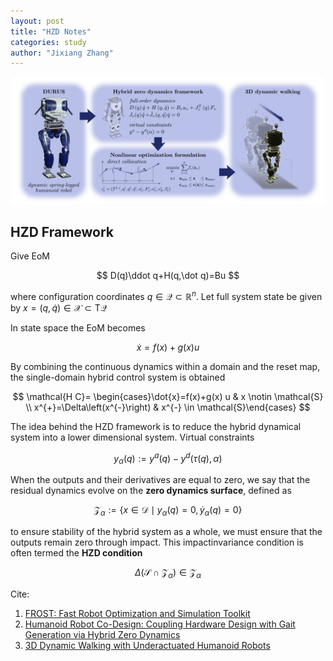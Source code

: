 ```yaml
---
layout: post
title: "HZD Notes"
categories: study
author: "Jixiang Zhang"
---
```


<p align="center">
  <img src="/images/hzd_durus.png" width="500"/>
</p>

## HZD Framework

Give EoM

$$
D(q)\ddot q+H(q,\dot q)=Bu
$$

where configuration coordinates $q \in \mathcal{Q} \subset \mathbb{R}^n$. Let full system state be given by $x = (q, \dot q) \in \mathcal{X} \subset \mathrm{T} \mathcal{Q}$

In state space the EoM becomes

$$
\dot{x}=f(x)+g(x) u
$$

By combining the continuous dynamics within a domain and the reset map, the single-domain hybrid control
system is obtained

$$
\mathcal{H C}= \begin{cases}\dot{x}=f(x)+g(x) u & x \notin \mathcal{S} \\ x^{+}=\Delta\left(x^{-}\right) & x^{-} \in \mathcal{S}\end{cases}
$$

The idea behind the HZD framework is to reduce the hybrid dynamical system into a lower dimensional system. Virtual constraints

$$
y_\alpha(q):=y^a(q)-y^d(\tau(q), \alpha)
$$

When the outputs and their derivatives are equal to zero, we say that the residual dynamics evolve on the **zero dynamics surface**, defined as

$$
\mathcal{Z}_\alpha:=\left\{x \in \mathcal{D} \mid y_\alpha(q)=0, \dot{y}_\alpha(q)=0\right\}
$$

to ensure stability of the hybrid system as a whole, we must ensure that the outputs remain zero through impact. This impactinvariance condition is often termed the **HZD condition**

$$
\Delta\left(\mathcal{S} \cap \mathcal{Z}_\alpha\right) \in \mathcal{Z}_\alpha
$$

Cite:

1. [FROST: Fast Robot Optimization and Simulation Toolkit](https://github.com/ayonga/frost-dev)
2. [Humanoid Robot Co-Design: Coupling Hardware Design with Gait Generation via Hybrid Zero Dynamics](https://arxiv.org/pdf/2308.10962.pdf)
3. [3D Dynamic Walking with Underactuated Humanoid Robots](http://ames.caltech.edu/icra_2016_collocation.pdf)
